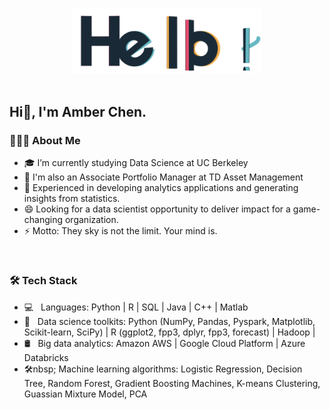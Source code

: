 <p align="center">
  <img src="https://github.com/ShuYingAmberChen/ShuYingAmberChen/blob/main/img/hello.gif" width="60%">
  <br><br>
  <h2>
    Hi👋, I'm Amber Chen. 
  </h2>
</p>

<h3> 👨🏻‍💻 About Me </h3>

- 🎓 I’m currently studying Data Science at UC Berkeley
- 🔭 I'm also an Associate Portfolio Manager at TD Asset Management
- 🌱 Experienced in developing analytics applications and generating insights from statistics.
- 😄 Looking for a data scientist opportunity to deliver impact for a game-changing organization.   
- ⚡ Motto: They sky is not the limit. Your mind is.

&nbsp;
<h3>🛠 Tech Stack</h3>

- 💻 &nbsp; Languages: Python | R | SQL | Java | C++ | Matlab
- 💼 &nbsp; Data science toolkits: Python (NumPy, Pandas, Pyspark, Matplotlib, Scikit-learn, SciPy) | R (ggplot2, fpp3, dplyr, fpp3, forecast) | Hadoop |
- 🛢 &nbsp; Big data analytics: Amazon AWS | Google Cloud Platform | Azure Databricks
- 🛠nbsp; Machine learning algorithms: Logistic Regression, Decision Tree, Random Forest, Gradient Boosting Machines, K-means Clustering, Guassian Mixture Model, PCA


